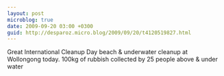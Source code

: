 ```yaml
---
layout: post
microblog: true
date: 2009-09-20 03:00 +0300
guid: http://desparoz.micro.blog/2009/09/20/t4120519827.html
---
```

Great International Cleanup Day beach &amp; underwater cleanup at Wollongong today. 100kg of rubbish collected by 25 people above &amp; under water
